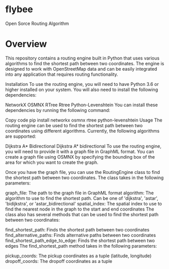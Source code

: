 # flybee
Open Sorce Routing Algorithm
# Overview
This repository contains a routing engine built in Python that uses various algorithms to find the shortest path between two coordinates. The engine is designed to work with OpenStreetMap data and can be easily integrated into any application that requires routing functionality.

Installation
To use the routing engine, you will need to have Python 3.6 or higher installed on your system. You will also need to install the following dependencies:

NetworkX
OSMNX
RTree
Rtree
Python-Levenshtein
You can install these dependencies by running the following command:

Copy code
pip install networkx osmnx rtree python-levenshtein
Usage
The routing engine can be used to find the shortest path between two coordinates using different algorithms. Currently, the following algorithms are supported:

Dijkstra
A*
Bidirectional Dijkstra
A* bidirectional
To use the routing engine, you will need to provide it with a graph file in GraphML format. You can create a graph file using OSMNX by specifying the bounding box of the area for which you want to create the graph.

Once you have the graph file, you can use the RoutingEngine class to find the shortest path between two coordinates. The class takes in the following parameters:

graph_file: The path to the graph file in GraphML format
algorithm: The algorithm to use to find the shortest path. Can be one of 'dijkstra', 'astar', 'bidijkstra', or 'astar_bidirectional'
spatial_index: The spatial index to use to find the nearest node in the graph to the start and end coordinates
The class also has several methods that can be used to find the shortest path between two coordinates:

find_shortest_path: Finds the shortest path between two coordinates
find_alternative_paths: Finds alternative paths between two coordinates
find_shortest_path_edge_to_edge: Finds the shortest path between two edges
The find_shortest_path method takes in the following parameters:

pickup_coords: The pickup coordinates as a tuple (latitude, longitude)
dropoff_coords: The dropoff coordinates as a tuple
